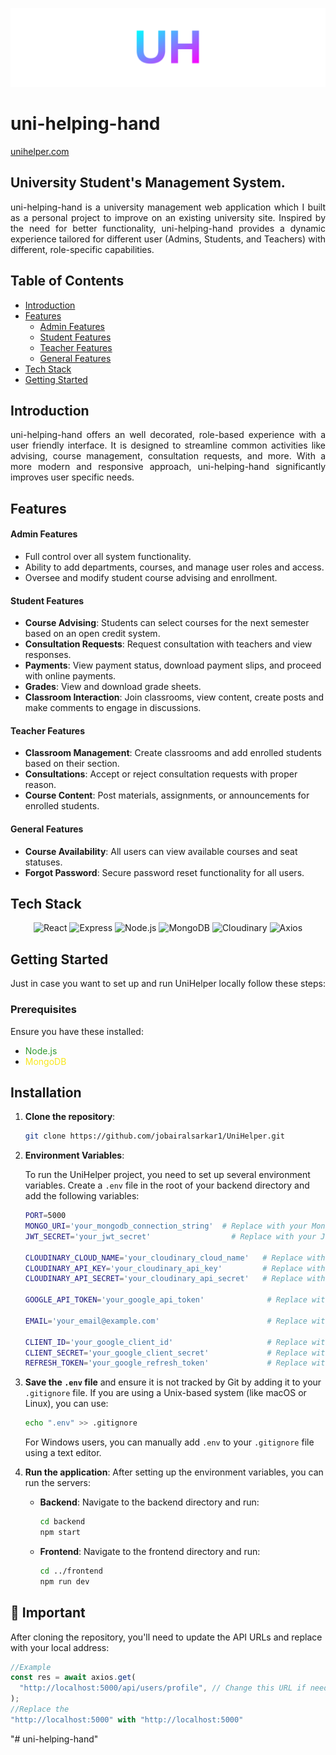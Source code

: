 ![Project Cover](/frontend/src/assets/cover.svg)

# uni-helping-hand

[unihelper.com](https://uni-helper-five.vercel.app/)

## University Student's Management System.

<div style="text-align: justify;">
    uni-helping-hand is a university management web application which I built as a personal project to improve on an existing university site. Inspired by the need for better functionality, uni-helping-hand provides a dynamic experience tailored for different user (Admins, Students, and Teachers) with different, role-specific capabilities.
</div>

## Table of Contents

- [Introduction](#introduction)
- [Features](#features)
  - [Admin Features](#admin-features)
  - [Student Features](#student-features)
  - [Teacher Features](#teacher-features)
  - [General Features](#general-features)
- [Tech Stack](#tech-stack)
- [Getting Started](#getting-started)

## Introduction

<div style="text-align: justify;">
    uni-helping-hand offers an well decorated, role-based experience with a user friendly interface. It is designed to streamline common activities like advising, course management, consultation requests, and more. With a more modern and responsive approach, uni-helping-hand significantly improves user specific needs.
</div>

## Features

#### Admin Features

- Full control over all system functionality.
- Ability to add departments, courses, and manage user roles and access.
- Oversee and modify student course advising and enrollment.

#### Student Features

- **Course Advising**: Students can select courses for the next semester based on an open credit system.
- **Consultation Requests**: Request consultation with teachers and view responses.
- **Payments**: View payment status, download payment slips, and proceed with online payments.
- **Grades**: View and download grade sheets.
- **Classroom Interaction**: Join classrooms, view content, create posts and make comments to engage in discussions.

#### Teacher Features

- **Classroom Management**: Create classrooms and add enrolled students based on their section.
- **Consultations**: Accept or reject consultation requests with proper reason.
- **Course Content**: Post materials, assignments, or announcements for enrolled students.

#### General Features

- **Course Availability**: All users can view available courses and seat statuses.
- **Forgot Password**: Secure password reset functionality for all users.

## Tech Stack

<p align="center">
  <img src="https://img.shields.io/badge/React-20232A?style=for-the-badge&logo=react&logoColor=61DAFB" alt="React" />
  <img src="https://img.shields.io/badge/Express.js-404D59?style=for-the-badge" alt="Express" />
  <img src="https://img.shields.io/badge/Node.js-339933?style=for-the-badge&logo=nodedotjs&logoColor=white" alt="Node.js" />
  <img src="https://img.shields.io/badge/MongoDB-4EA94B?style=for-the-badge&logo=mongodb&logoColor=white" alt="MongoDB" />
  <img src="https://img.shields.io/badge/Cloudinary-F8E71C?style=for-the-badge&logo=cloudinary&logoColor=000" alt="Cloudinary" />
  <img src="https://img.shields.io/badge/Axios-5A29E4?style=for-the-badge&logo=axios&logoColor=white" alt="Axios" />
</p>

## Getting Started

Just in case you want to set up and run UniHelper locally follow these steps:

### Prerequisites

Ensure you have these installed:

- <span style="color:#339933;">Node.js</span>
- <span style="color:#F8E71C;">MongoDB</span>

## Installation

1.  **Clone the repository**:

    ```bash
    git clone https://github.com/jobairalsarkar1/UniHelper.git
    ```

2.  **Environment Variables**:

    To run the UniHelper project, you need to set up several environment variables. Create a `.env` file in the root of your backend directory and add the following variables:

    ```bash
    PORT=5000
    MONGO_URI='your_mongodb_connection_string'  # Replace with your MongoDB connection string
    JWT_SECRET='your_jwt_secret'                  # Replace with your JWT secret

    CLOUDINARY_CLOUD_NAME='your_cloudinary_cloud_name'   # Replace with your Cloudinary cloud name
    CLOUDINARY_API_KEY='your_cloudinary_api_key'         # Replace with your Cloudinary API key
    CLOUDINARY_API_SECRET='your_cloudinary_api_secret'   # Replace with your Cloudinary API secret

    GOOGLE_API_TOKEN='your_google_api_token'              # Replace with your Google API token

    EMAIL='your_email@example.com'                        # Replace with your email address

    CLIENT_ID='your_google_client_id'                     # Replace with your Google Client ID
    CLIENT_SECRET='your_google_client_secret'             # Replace with your Google Client Secret
    REFRESH_TOKEN='your_google_refresh_token'             # Replace with your Google Refresh

    ```

3.  **Save the `.env` file** and ensure it is not tracked by Git by adding it to your `.gitignore` file. If you are using a Unix-based system (like macOS or Linux), you can use:

    ```bash
    echo ".env" >> .gitignore
    ```

    For Windows users, you can manually add `.env` to your `.gitignore` file using a text editor.

4.  **Run the application**:
    After setting up the environment variables, you can run the servers:

    - **Backend**:
      Navigate to the backend directory and run:

      ```bash
      cd backend
      npm start
      ```

    - **Frontend**:
      Navigate to the frontend directory and run:
      ```bash
      cd ../frontend
      npm run dev
      ```

## 🚨 Important

After cloning the repository, you'll need to update the API URLs and replace with your local address:

```javascript
//Example
const res = await axios.get(
  "http://localhost:5000/api/users/profile", // Change this URL if needed
);
//Replace the
"http://localhost:5000" with "http://localhost:5000"
```
"# uni-helping-hand" 
